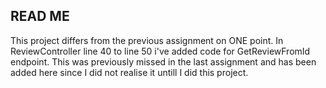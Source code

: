 ## READ ME
This project differs from the previous assignment on ONE point.
In ReviewController line 40 to line 50 i've added code for GetReviewFromId endpoint. 
This was previously missed in the last assignment and has been added here since I did not realise it untill I did this project. 

